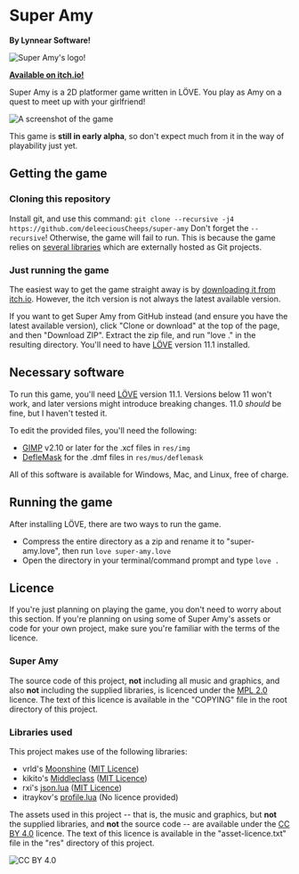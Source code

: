 # Super Amy
**By Lynnear Software!**

![Super Amy's logo!](https://raw.githubusercontent.com/deleeciousCheeps/super-amy/master/res/img/logo.png "Super Amy's logo!")

**[Available on itch.io!](https://deleeciouscheeps.itch.io/super-amy?password=super-amy)**

Super Amy is a 2D platformer game written in LÖVE. You play as Amy on a quest to meet up with your girlfriend!

![A screenshot of the game](https://raw.githubusercontent.com/deleeciousCheeps/super-amy/master/res/img/screenshot.png "A screenshot of the game")

This game is **still in early alpha**, so don't expect much from it in the way of playability just yet.

## Getting the game
### Cloning this repository
Install git, and use this command:
`git clone --recursive -j4 https://github.com/deleeciousCheeps/super-amy`
Don't forget the `--recursive`! Otherwise, the game will fail to run. This is because the game relies on [several libraries](#libraries-used) which are externally hosted as Git projects.
### Just running the game
The easiest way to get the game straight away is by [downloading it from itch.io](https://deleeciouscheeps.itch.io/super-amy?password=super-amy). However, the itch version is not always the latest available version.

If you want to get Super Amy from GitHub instead (and ensure you have the latest available version), click "Clone or download" at the top of the page, and then "Download ZIP". Extract the zip file, and run "love ." in the resulting directory. You'll need to have [LÖVE](https://love2d.org/) version 11.1 installed.

## Necessary software
To run this game, you'll need [LÖVE](https://love2d.org/) version 11.1. Versions below 11 won't work, and later versions might introduce breaking changes. 11.0 *should* be fine, but I haven't tested it.

To edit the provided files, you'll need the following:
- [GIMP](https://www.gimp.org/) v2.10 or later for the .xcf files in `res/img`
- [DefleMask](http://www.deflemask.com/) for the .dmf files in `res/mus/deflemask`

All of this software is available for Windows, Mac, and Linux, free of charge.

## Running the game
After installing LÖVE, there are two ways to run the game.
- Compress the entire directory as a zip and rename it to "super-amy.love", then run `love super-amy.love`
- Open the directory in your terminal/command prompt and type `love .`

## Licence
If you're just planning on playing the game, you don't need to worry about this section. If you're planning on using some of Super Amy's assets or code for your own project, make sure you're familiar with the terms of the licence.

### Super Amy
The source code of this project, **not** including all music and graphics, and also **not** including the supplied libraries, is licenced under the [MPL 2.0](https://www.mozilla.org/media/MPL/2.0/index.txt) licence. The text of this licence is available in the "COPYING" file in the root directory of this project.

### Libraries used
This project makes use of the following libraries:
- vrld's [Moonshine](https://github.com/vrld/moonshine) ([MIT Licence](https://github.com/vrld/moonshine#license))
- kikito's [Middleclass](https://github.com/kikito/middleclass) ([MIT Licence](https://github.com/kikito/middleclass/blob/master/MIT-LICENSE.txt))
- rxi's [json.lua](https://github.com/rxi/json.lua) ([MIT Licence](https://github.com/rxi/json.lua/blob/master/LICENSE))
- itraykov's [profile.lua](https://bitbucket.org/itraykov/profile.lua/) (No licence provided)


The assets used in this project -- that is, the music and graphics, but **not** the supplied libraries, and **not** the source code -- are available under the [CC BY 4.0](https://creativecommons.org/licenses/by/4.0/) licence. The text of this licence is available in the "asset-licence.txt" file in the "res" directory of this project.

![CC BY 4.0](https://licensebuttons.net/l/by/4.0/88x31.png "CC BY 4.0")
